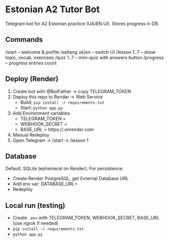 # Estonian A2 Tutor Bot

Telegram bot for A2 Estonian practice (UA/EN UI). Stores progress in DB.

## Commands
/start – welcome & profile
/setlang uk|en – switch UI
/lesson 1..7 – show topic, vocab, exercises
/quiz 1..7 – mini-quiz with answers button
/progress – progress entries count

## Deploy (Render)
1) Create bot with @BotFather → copy TELEGRAM_TOKEN
2) Deploy this repo to Render → Web Service
   - Build: `pip install -r requirements.txt`
   - Start: `python app.py`
3) Add Environment variables:
   - TELEGRAM_TOKEN = <your token>
   - WEBHOOK_SECRET = <random-long-string>
   - BASE_URL = https://<your-service>.onrender.com
4) Manual Redeploy
5) Open Telegram → /start → /lesson 1

## Database
Default: SQLite (ephemeral on Render). For persistence:
- Create Render PostgreSQL, get External Database URL
- Add env var: DATABASE_URL=<postgres url>
- Redeploy

## Local run (testing)
- Create `.env` with TELEGRAM_TOKEN, WEBHOOK_SECRET, BASE_URL (use ngrok if needed)
- `pip install -r requirements.txt`
- `python app.py`
